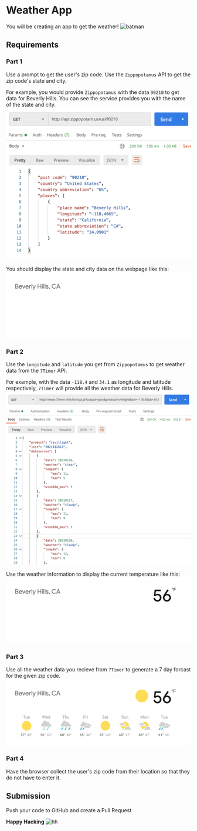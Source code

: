 # Weather App

You will be creating an app to get the weather!
![batman](https://media.giphy.com/media/za5xikuRr0OzK/giphy.gif)

## Requirements

### Part 1
Use a prompt to get the user's zip code. Use the `Zippopotamus` API to get the zip code's state and city. 

For example, you would provide `Zippopotamus` with the data `90210` to get data for Beverly Hills. You can see the service provides you with the name of the state and city. 
![zippo](imgs/zippo.png)

You should display the state and city data on the webpage like this:
![zippo](imgs/part1.png)


### Part 2
Use the `longitude` and `latitude` you get from `Zippopotamus` to get weather data from the `7Timer` API. 

For example, with the data `-118.4` and `34.1` as longitude and latitude respectively, `7Timer` will provide all the weather data for Beverly Hills.
![zippo](imgs/7timer.png)

Use the weather information to display the current temperature like this:
![part 2](imgs/part2.png)

### Part 3
Use all the weather data you recieve from `7Timer` to generate a 7 day forcast for the given zip code. 
![part 3](imgs/part3.png)

### Part 4
Have the browser collect the user's zip code from their location so that they do not have to enter it.


## Submission
Push your code to GitHub and create a Pull Request

**Happy Hacking**
![hh](https://media.giphy.com/media/YQitE4YNQNahy/giphy.gif)
